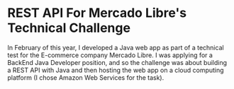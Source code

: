 # REST API For Mercado Libre's Technical Challenge

In February of this year, I developed a Java web app as part of a technical test for the E-commerce company Mercado Libre. I was applying for a BackEnd Java Developer position, and so the challenge was about building a REST API with Java and then hosting the web app on a cloud computing platform (I chose Amazon Web Services for the task). 
